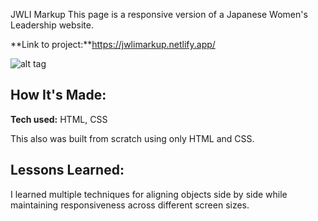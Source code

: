 


JWLI Markup
This page is a responsive version of a Japanese Women's Leadership website.

**Link to project:**https://jwlimarkup.netlify.app/

![alt tag](https://imgur.com/QLIwjgi)

## How It's Made:

**Tech used:** HTML, CSS

This also was built from scratch using only HTML and CSS. 


## Lessons Learned:
I learned multiple techniques for aligning objects side by side while maintaining responsiveness across different screen sizes.

